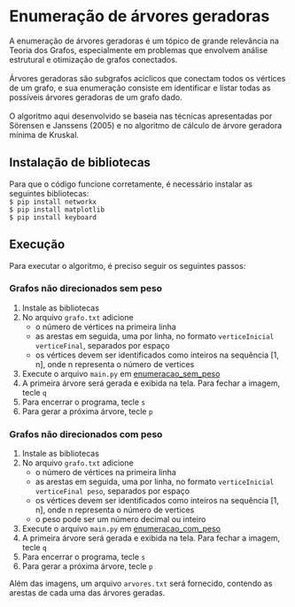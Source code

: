 # Enumeração de árvores geradoras 
A enumeração de árvores geradoras é um tópico de grande relevância na Teoria dos Grafos, especialmente em problemas que envolvem análise estrutural e otimização de grafos conectados. <br>  <br>
Árvores geradoras são subgrafos acíclicos que conectam todos os vértices de um grafo, e sua enumeração consiste em identificar e listar todas as possíveis árvores geradoras de um grafo dado. <br><br>O algoritmo aqui desenvolvido se baseia nas técnicas apresentadas por Sörensen e Janssens (2005) e no algoritmo de cálculo de árvore geradora mínima de Kruskal.

## Instalação de bibliotecas
Para que o código funcione corretamente, é necessário instalar as seguintes bibliotecas: <br>
```$ pip install networkx``` <br>
```$ pip install matplotlib``` <br>
```$ pip install keyboard```

## Execução
Para executar o algoritmo, é preciso seguir os seguintes passos: <br>


### Grafos não direcionados sem peso
1. Instale as bibliotecas
2. No arquivo ```grafo.txt``` adicione
    - o número de vértices na primeira linha
    - as arestas em seguida, uma por linha, no formato ```verticeInicial verticeFinal```, separados por espaço
    - os vértices devem ser identificados como inteiros na sequência [1, n], onde n representa o número de vertices 
3. Execute o arquivo ```main.py``` em [enumeracao_sem_peso](/enumeracao_sem_peso)
4. A primeira árvore será gerada e exibida na tela. Para fechar a imagem, tecle ```q```
5. Para encerrar o programa, tecle ```s```
6. Para gerar a próxima árvore, tecle ```p```

### Grafos não direcionados com peso
1. Instale as bibliotecas
2. No arquivo ```grafo.txt``` adicione
    - o número de vértices na primeira linha
    - as arestas em seguida, uma por linha, no formato ```verticeInicial verticeFinal peso```, separados por espaço
    - os vértices devem ser identificados como inteiros na sequência [1, n], onde n representa o número de vertices 
    - o peso pode ser um número decimal ou inteiro
3. Execute o arquivo ```main.py``` em [enumeracao_com_peso](/enumeracao_com_peso)
4. A primeira árvore será gerada e exibida na tela. Para fechar a imagem, tecle ```q```
5. Para encerrar o programa, tecle ```s```
6. Para gerar a próxima árvore, tecle ```p```

Além das imagens, um arquivo ```arvores.txt``` será fornecido, contendo as arestas de cada uma das árvores geradas.